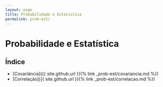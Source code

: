 ```yaml
---
layout: page
title: Probabilidade e Estatística
permalink: prob-est/
---
```


# Probabilidade e Estatística

## Índice
- [Covariância]({{ site.github.url }}{% link _prob-est/covariancia.md %})
- [Correlação]({{ site.github.url }}{% link _prob-est/correlacao.md %})
